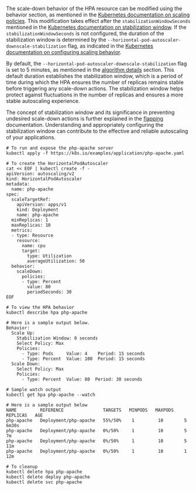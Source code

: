 The scale-down behavior of the HPA resource can be modified using the behavior section, as mentioned in the [Kubernetes documentation on scaling policies](https://kubernetes.io/docs/tasks/run-application/horizontal-pod-autoscale/#scaling-policies). This modification takes effect after the `stabilizationWindowSeconds` mentioned in the [Kubernetes documentation on stabilization window](https://kubernetes.io/docs/tasks/run-application/horizontal-pod-autoscale/#stabilization-window). If the `stabilizationWindowSeconds` is not configured, the duration of the stabilization window is determined by the `--horizontal-pod-autoscaler-downscale-stabilization` flag, as indicated in the [Kubernetes documentation on configuring scaling behavior](https://kubernetes.io/docs/tasks/run-application/horizontal-pod-autoscale/#configurable-scaling-behavior).

By default, the `--horizontal-pod-autoscaler-downscale-stabilization` flag is set to 5 minutes, as mentioned in the [algorithm details](https://kubernetes.io/docs/tasks/run-application/horizontal-pod-autoscale/#algorithm-details) section. This default duration establishes the stabilization window, which is a period of time during which the HPA ensures the number of replicas remains stable before triggering any scale-down actions. The stabilization window helps protect against fluctuations in the number of replicas and ensures a more stable autoscaling experience.

The concept of stabilization window and its significance in preventing undesired scale-down actions is further explained in the [flapping](https://kubernetes.io/docs/tasks/run-application/horizontal-pod-autoscale/#flapping) documentation. Understanding and appropriately configuring the stabilization window can contribute to the effective and reliable autoscaling of your applications.

```
# To run and expose the php-apache server
kubectl apply -f https://k8s.io/examples/application/php-apache.yaml

# To create the HorizontalPodAutoscaler
cat << EOF | kubectl create -f -
apiVersion: autoscaling/v2
kind: HorizontalPodAutoscaler
metadata:
  name: php-apache
spec:
  scaleTargetRef:
    apiVersion: apps/v1
    kind: Deployment
    name: php-apache
  minReplicas: 1
  maxReplicas: 10
  metrics:
  - type: Resource
    resource:
      name: cpu
      target:
        type: Utilization
        averageUtilization: 50
  behavior:
    scaleDown:
      policies:
      - type: Percent
        value: 80
        periodSeconds: 30
EOF
```

```
# To view the HPA behavior
kubectl describe hpa php-apache

# Here is a sample output below.
Behavior:
  Scale Up:
    Stabilization Window: 0 seconds
    Select Policy: Max
    Policies:
      - Type: Pods     Value: 4    Period: 15 seconds
      - Type: Percent  Value: 100  Period: 15 seconds
  Scale Down:
    Select Policy: Max
    Policies:
      - Type: Percent  Value: 80  Period: 30 seconds
```

```
# Sample watch output
kubectl get hpa php-apache --watch

# Here is a sample output below
NAME         REFERENCE               TARGETS   MINPODS   MAXPODS   REPLICAS   AGE
php-apache   Deployment/php-apache   55%/50%    1         10        5          6m30s
php-apache   Deployment/php-apache   0%/50%     1         10        5          7m
php-apache   Deployment/php-apache   0%/50%     1         10        5          11m
php-apache   Deployment/php-apache   0%/50%     1         10        1          12m
```

```
# To cleanup
kubectl delete hpa php-apache
kubectl delete deploy php-apache
kubectl delete svc php-apache
```
